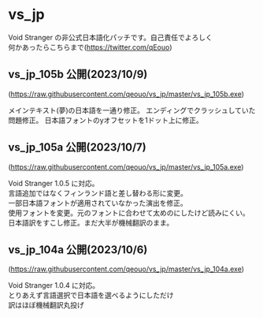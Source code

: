 # vs_jp

Void Stranger の非公式日本語化パッチです。自己責任でよろしく  
何かあったらこちらまで(https://twitter.com/qEouo)

## vs_jp_105b 公開(2023/10/9)
(https://raw.githubusercontent.com/qeouo/vs_jp/master/vs_jp_105b.exe)
 
メインテキスト(夢)の日本語を一通り修正。
エンディングでクラッシュしていた問題修正。
日本語フォントのyオフセットを1ドット上に修正。

## vs_jp_105a 公開(2023/10/7)
(https://raw.githubusercontent.com/qeouo/vs_jp/master/vs_jp_105a.exe)

Void Stranger 1.0.5 に対応。  
言語追加ではなくフィンランド語と差し替わる形に変更。  
一部日本語フォントが適用されていなかった演出を修正。  
使用フォントを変更。元のフォントに合わせて太めのにしたけど読みにくい。  
日本語訳をすこし修正。まだ大半が機械翻訳のまま。  

## vs_jp_104a 公開(2023/10/6)
(https://raw.githubusercontent.com/qeouo/vs_jp/master/vs_jp_104a.exe)

Void Stranger 1.0.4 に対応。  
とりあえず言語選択で日本語を選べるようにしただけ  
訳はほぼ機械翻訳丸投げ 
